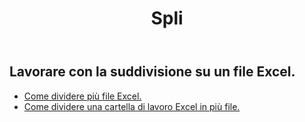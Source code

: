 ﻿---
title: Spli
second_title: Aspose.Cells Cloud Documen
type: docs
url: /it/split/
keywords: Working with splitting on an Excel file
description: Aspose.Cells Cloud REST API supporta il funzionamento con la suddivisione su un file Excel. L'SDK supporta tipi di linguaggi di sviluppo. Includono Android, C#, Go, Java, NodeJS, Perl, PHP, Python, Ruby e swift
weight: 32
kwords: Excel, Office Cloud, REST API, Foglio di calcolo, PDF, CSV, Json, Markdwon, Diviso
---
## Lavorare con la suddivisione su un file Excel.

- [Come dividere più file Excel.](/cells/it/split/multi-files/)
- [Come dividere una cartella di lavoro Excel in più file.](/cells/it/workbook/split/)
